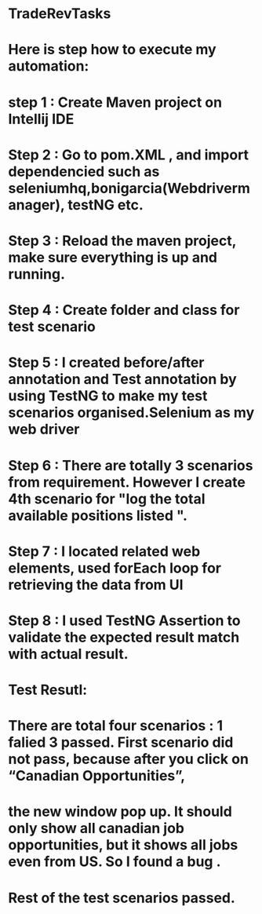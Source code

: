 # TradeRevTasks
# Here is step how to execute my automation:
# step 1 : Create Maven project on Intellij IDE
# Step 2 : Go to pom.XML , and import dependencied such as seleniumhq,bonigarcia(Webdrivermanager),  testNG etc.
# Step 3 : Reload the maven project, make sure everything is up and running.
# Step 4 : Create folder and class for test scenario
# Step 5 : I created before/after annotation and Test annotation by using TestNG to make my test scenarios organised.Selenium as my web driver
# Step 6 : There are totally 3 scenarios from requirement. However I create 4th scenario for "log the total available positions listed ".
# Step 7 : I located related web elements, used forEach loop for retrieving the data from UI 
# Step 8 : I used TestNG Assertion to validate the expected result match with actual result. 

# Test Resutl: 
#   There are total four scenarios : 1 falied 3 passed. First scenario did not pass, because after you click on “Canadian Opportunities”, 
#   the new window pop up. It should only show all canadian job opportunities, but it shows all jobs even from US. So I found a bug .
#   Rest of the test scenarios passed. 
 
